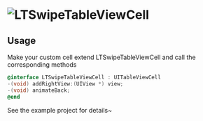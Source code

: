 # ![LTSwipeTableViewCell](https://raw.githubusercontent.com/ltebean/LTSwipeTableViewCell/master/demos.gif)

## Usage

Make your custom cell extend LTSwipeTableViewCell and call the corresponding methods

```objective-c
@interface LTSwipeTableViewCell : UITableViewCell
-(void) addRightView:(UIView *) view;
-(void) animateBack;
@end
```

See the example project for details~ 